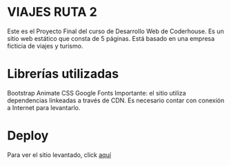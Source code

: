 # VIAJES RUTA 2
Este es el Proyecto Final del curso de Desarrollo Web de Coderhouse. Es un sitio web estático que consta de 5 páginas. Está basado en una empresa ficticia de viajes y turismo.

# Librerías utilizadas
Bootstrap
Animate CSS
Google Fonts
Importante: el sitio utiliza dependencias linkeadas a través de CDN. Es necesario contar con conexión a Internet para levantarlo.

# Deploy
Para ver el sitio levantado, click [aquí](https://nacho114web.github.io/proyecto_coder_viajesruta2/)
